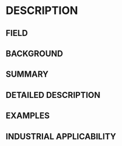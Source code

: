 # DESCRIPTION

## FIELD

## BACKGROUND

## SUMMARY

## DETAILED DESCRIPTION

## EXAMPLES

## INDUSTRIAL APPLICABILITY

